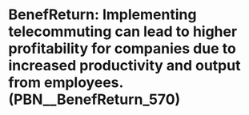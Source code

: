 # BenefReturn: __Implementing telecommuting can lead to higher profitability for companies due to increased productivity and output from employees.__ (PBN__BenefReturn_570)


